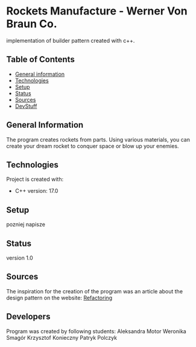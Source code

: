# Rockets Manufacture - Werner Von Braun Co.

implementation of builder pattern created with c++.

## Table of Contents

* [General information](#general-information)
* [Technologies](#technologies)
* [Setup](#setup)
* [Status](#status)
* [Sources](#sources)
* [DevStuff](#developers)

## General Information

  The program creates rockets from parts. Using various materials, you can create your dream rocket to conquer space or blow up your enemies.

## Technologies

  Project is created with:
  * C++ version: 17.0

## Setup

pozniej napisze

## Status

  version 1.0
  
## Sources

  The inspiration for the creation of the program was an article about the design pattern on the website:
[Refactoring](https://refactoring.guru/pl/design-patterns/builder?fbclid=IwAR1rcdXvBowsoDcANUUvhslLGe2IGXwATqt070e-DtIxNwmpw37gZfWRLNA)

## Developers

  Program was created by following students:
Aleksandra Motor
Weronika Smagór
Krzysztof Konieczny
Patryk Polczyk
                       
